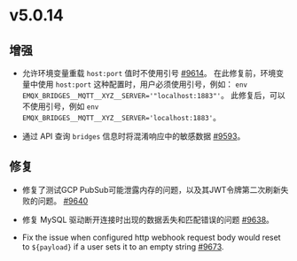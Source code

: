 # v5.0.14

## 增强

- 允许环境变量重载 `host:port` 值时不使用引号 [#9614](https://github.com/emqx/emqx/pull/9614)。
  在此修复前，环境变量中使用 `host:port` 这种配置时，用户必须使用引号，例如：
  `env EMQX_BRIDGES__MQTT__XYZ__SERVER='"localhost:1883"'`。
  此修复后，可以不使用引号，例如 `env EMQX_BRIDGES__MQTT__XYZ__SERVER='localhost:1883'`。

- 通过 API 查询 `bridges` 信息时将混淆响应中的敏感数据 [#9593](https://github.com/emqx/emqx/pull/9593/)。

## 修复

- 修复了测试GCP PubSub可能泄露内存的问题，以及其JWT令牌第二次刷新失败的问题。 [#9640](https://github.com/emqx/emqx/pull/9640)

- 修复 MySQL 驱动断开连接时出现的数据丢失和匹配错误的问题 [#9638](https://github.com/emqx/emqx/pull/9638)。

- Fix the issue when configured http webhook request body would reset to `${payload}` if a user sets it to an empty string  [#9673](https://github.com/emqx/emqx/pull/9673).
